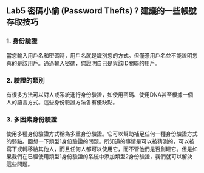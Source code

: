 ## Lab5 密碼小偷 (Password Thefts) ? 建議的一些帳號存取技巧 

### 1. 身份驗證 
當您輸入用戶名和密碼時，用戶名就是識別您的方式。但僅憑用戶名並不能證明您真的是該用戶。通過輸入密碼，您證明自己是與該ID關聯的用戶。
### 2. 驗證的類別
有很多方法可以對人或系統進行身份驗證，如使用密碼、使用DNA甚至根據一個人的語言方式。這些身份驗證方法各有優缺點。
### 3. 多因素身份驗證 
使用多種身份驗證方式稱為多重身份驗證。它可以幫助補足任何一種身份驗證方式的弱點。回想一下類型1身份驗證的問題。所知道的事情是可以被猜測的，可以被寫下或轉移給其他人，而且任何人都可以使用它，而不管他們是否創建它。但是如果我們在已經使用類型1身份驗證的系統中添加類型2身份驗證，我們就可以解決這些問題。
